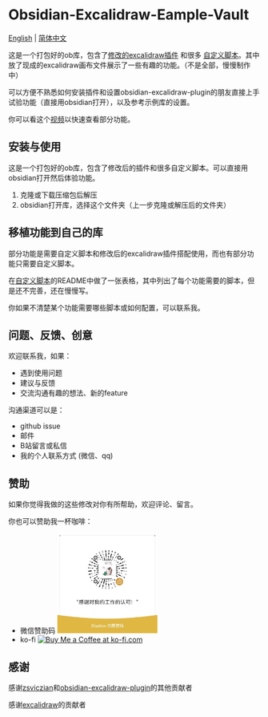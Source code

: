 # Obsidian-Excalidraw-Eample-Vault
[English](../README.md) | [简体中文](./README_ZH.md)

这是一个打包好的ob库，包含了[修改的excalidraw插件](https://github.com/Bowen-0x00/obsidian-excalidraw-plugin-ymjr) 和很多 [自定义脚本](https://github.com/Bowen-0x00/obsidian-excalidraw-scripts)。其中放了现成的excalidraw画布文件展示了一些有趣的功能。（不是全部，慢慢制作中）

可以方便不熟悉如何安装插件和设置obsidian-excalidraw-plugin的朋友直接上手试验功能（直接用obsidian打开），以及参考示例库的设置。

你可以看这个[视频](https://www.bilibili.com/video/BV1zN4y1H7Dx/?vd_source=2a4c442f72a74e8d915c1fb5f59d4ba4)以快速查看部分功能。

## 安装与使用
这是一个打包好的ob库，包含了修改后的插件和很多自定义脚本。可以直接用obsidian打开然后体验功能。

1. 克隆或下载压缩包后解压
2. obsidian打开库，选择这个文件夹（上一步克隆或解压后的文件夹）

## 移植功能到自己的库
部分功能是需要自定义脚本和修改后的excalidraw插件搭配使用，而也有部分功能只需要自定义脚本。

在[自定义脚本](https://github.com/Bowen-0x00/obsidian-excalidraw-scripts)的README中做了一张表格，其中列出了每个功能需要的脚本，但是还不完善，还在慢慢写。

你如果不清楚某个功能需要哪些脚本或如何配置，可以联系我。

## 问题、反馈、创意
欢迎联系我，如果：
- 遇到使用问题
- 建议与反馈
- 交流沟通有趣的想法、新的feature

沟通渠道可以是：
- github issue
- 邮件
- B站留言或私信
- 我的个人联系方式 (微信、qq)

## 赞助
如果你觉得我做的这些修改对你有所帮助，欢迎评论、留言。

你也可以赞助我一杯咖啡：
- 微信赞助码 
  <img src="../images/赞助码.jpg" width="200px">
- ko-fi
  <a href='https://ko-fi.com/G2G3SY16R' target='_blank'><img height='36' style='border:0px;height:36px;' src='https://storage.ko-fi.com/cdn/kofi2.png?v=3' border='0' alt='Buy Me a Coffee at ko-fi.com' /></a>

## 感谢
感谢[zsviczian](https://github.com/zsviczian)和[obsidian-excalidraw-plugin](https://github.com/zsviczian/obsidian-excalidraw-plugin)的其他贡献者

感谢[excalidraw](https://github.com/excalidraw/excalidraw)的贡献者

